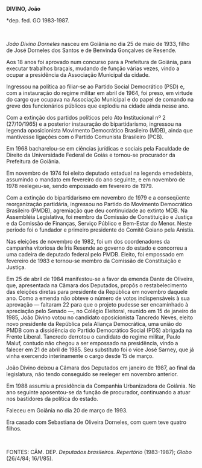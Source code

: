 **DIVINO, João**

\*dep. fed. GO 1983-1987.

 

*João Divino Dorneles* nasceu em Goiânia no dia 25 de maio de 1933,
filho de José Dorneles dos Santos e de Benvinda Gonçalves de Resende.

Aos 18 anos foi aprovado num concurso para a Prefeitura de Goiânia, para
executar trabalhos braçais, mudando de função várias vezes, vindo a
ocupar a presidência da Associação Municipal da cidade.

Ingressou na política ao filiar-se ao Partido Social Democrático (PSD)
e, com a instauração do regime militar em abril de 1964, foi preso, em
virtude do cargo que ocupava na Associação Municipal e do papel de
comando na greve dos funcionários públicos que explodiu na cidade ainda
nesse ano.

Com a extinção dos partidos políticos pelo Ato Institucional nº 2
(27/10/1965) e a posterior instauração do bipartidarismo, ingressou na
legenda oposicionista Movimento Democrático Brasileiro (MDB), ainda que
mantivesse ligações com o Partido Comunista Brasileiro (PCB).

Em 1968 bacharelou-se em ciências jurídicas e sociais pela Faculdade de
Direito da Universidade Federal de Goiás e tornou-se procurador da
Prefeitura de Goiânia.

Em novembro de 1974 foi eleito deputado estadual na legenda emedebista,
assumindo o mandato em fevereiro do ano seguinte, e em novembro de 1978
reelegeu-se, sendo empossado em fevereiro de 1979.

Com a extinção do bipartidarismo em novembro de 1979 e a conseqüente
reorganização partidária, ingressou no Partido do Movimento Democrático
Brasileiro (PMDB), agremiação que deu continuidade ao extinto MDB. Na
Assembléia Legislativa, foi membro da Comissão de Constituição e Justiça
e da Comissão de Finanças, Serviço Público e Bem-Estar do Menor. Neste
período foi o fundador e primeiro presidente do Comitê Goiano pela
Anistia.

Nas eleições de novembro de 1982, foi um dos coordenadores da campanha
vitoriosa de Íris Resende ao governo do estado e concorreu a uma cadeira
de deputado federal pelo PMDB. Eleito, foi empossado em fevereiro de
1983 e tornou-se membro da Comissão de Constituição e Justiça.

Em 25 de abril de 1984 manifestou-se a favor da emenda Dante de
Oliveira, que, apresentada na Câmara dos Deputados, propôs o
restabelecimento das eleições diretas para presidente da República em
novembro daquele ano. Como a emenda não obteve o número de votos
indispensáveis à sua aprovação — faltaram 22 para que o projeto pudesse
ser encaminhado à apreciação pelo Senado —, no Colégio Eleitoral,
reunido em 15 de janeiro de 1985, João Divino votou no candidato
oposicionista Tancredo Neves, eleito novo presidente da República pela
Aliança Democrática, uma união do PMDB com a dissidência do Partido
Democrático Social (PDS) abrigada na Frente Liberal. Tancredo derrotou o
candidato do regime militar, Paulo Maluf, contudo não chegou a ser
empossado na presidência, vindo a falecer em 21 de abril de 1985. Seu
substituto foi o vice José Sarney, que já vinha exercendo interinamente
o cargo desde 15 de março.

João Divino deixou a Câmara dos Deputados em janeiro de 1987, ao final
da legislatura, não tendo conseguido se reeleger em novembro anterior.

Em 1988 assumiu a presidência da Companhia Urbanizadora de Goiânia. No
ano seguinte aposentou-se da função de procurador, continuando a atuar
nos bastidores da política do estado.

Faleceu em Goiânia no dia 20 de março de 1993.

Era casado com Sebastiana de Oliveira Dorneles, com quem teve quatro
filhos.

 

FONTES: CÂM. DEP. *Deputados brasileiros. Repertório* (1983-1987);
*Globo* (26/4/84; 16/1/85).

 
